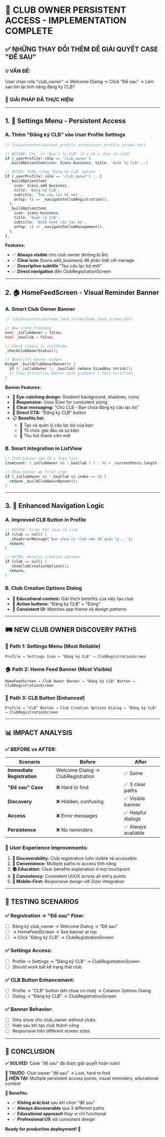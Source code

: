 # 🎯 CLUB OWNER PERSISTENT ACCESS - IMPLEMENTATION COMPLETE

## ✅ NHỮNG THAY ĐỔI THÊM ĐỂ GIẢI QUYẾT CASE "ĐỂ SAU"

### 💡 **VẤN ĐỀ:**
User chọn role "club_owner" → Welcome Dialog → Click "Để sau" → Làm sao tìm lại tính năng đăng ký CLB?

### 🚀 **GIẢI PHÁP ĐÃ THỰC HIỆN:**

---

## 1. 📱 **Settings Menu - Persistent Access**

### A. Thêm "Đăng ký CLB" vào User Profile Settings
```dart
// lib/presentation/user_profile_screen/user_profile_screen.dart

// BEFORE: Chỉ có "Quản lý CLB" (ẩn nếu chưa có club)
if (_userProfile?.role == 'club_owner')
  _buildOptionItem(icon: Icons.business, title: 'Quản lý CLB'...)

// AFTER: Thêm riêng "Đăng ký CLB" option
if (_userProfile?.role == 'club_owner') ...[
  _buildOptionItem(
    icon: Icons.add_business,
    title: 'Đăng ký CLB',
    subtitle: 'Tạo câu lạc bộ mới',
    onTap: () => _navigateToClubRegistration(),
  ),
  _buildOptionItem(
    icon: Icons.business, 
    title: 'Quản lý CLB',
    subtitle: 'Điều hành câu lạc bộ',
    onTap: () => _navigateToClubManagement(),
  ),
],
```

**Features:**
- ✅ **Always visible** cho club owner (không bị ẩn)
- ✅ **Clear icon** (Icons.add_business) để phân biệt với manage
- ✅ **Descriptive subtitle** "Tạo câu lạc bộ mới"
- ✅ **Direct navigation** đến ClubRegistrationScreen

---

## 2. 🏠 **HomeFeedScreen - Visual Reminder Banner**

### A. Smart Club Owner Banner
```dart
// lib/presentation/home_feed_screen/home_feed_screen.dart

// New state tracking
bool _isClubOwner = false;
bool _hasClub = false;

// Check status in initState
_checkClubOwnerStatus();

// Beautiful banner widget
Widget _buildClubOwnerBanner() {
  if (!_isClubOwner || _hasClub) return SizedBox.shrink();
  // Show attractive banner with gradient + call-to-action
}
```

**Banner Features:**
- 🎨 **Eye-catching design:** Gradient background, shadows, icons
- 📱 **Responsive:** Uses Sizer for consistent sizing
- 📝 **Clear messaging:** "Chủ CLB - Bạn chưa đăng ký câu lạc bộ"
- 🚀 **Direct CTA:** "Đăng ký CLB" button
- 📋 **Benefits list:**
  - 🏢 Tạo và quản lý câu lạc bộ của bạn
  - 🎯 Tổ chức giải đấu và sự kiện  
  - 👥 Thu hút thành viên mới

### B. Smart Integration in ListView
```dart
// Thêm banner vào đầu feed list
itemCount: (_isClubOwner && !_hasClub ? 1 : 0) + _currentPosts.length + (_isLoading ? 1 : 0)

// Show banner as first item
if (_isClubOwner && !_hasClub && index == 0) {
  return _buildClubOwnerBanner();
}
```

---

## 3. 🔧 **Enhanced Navigation Logic**

### A. Improved CLB Button in Profile
```dart
// BEFORE: Error khi chưa có club
if (club == null) {
  _showErrorMessage('Bạn chưa có club nào để quản lý...');
  return;
}

// AFTER: Helpful creation options
if (club == null) {
  _showClubCreationOptions();
  return;
}
```

### B. Club Creation Options Dialog
- 🎯 **Educational content:** Giải thích benefits của việc tạo club
- 🚀 **Action buttons:** "Đăng ký CLB" + "Đóng"  
- 📱 **Consistent UI:** Matches app theme và design patterns

---

## 🛤️ **NEW CLUB OWNER DISCOVERY PATHS**

### 📱 **Path 1: Settings Menu (Most Reliable)**
```
Profile → Settings Icon → "Đăng ký CLB" → ClubRegistrationScreen
```

### 🏠 **Path 2: Home Feed Banner (Most Visible)**
```
HomeFeedScreen → Club Owner Banner → "Đăng ký CLB" Button → ClubRegistrationScreen
```

### 🎯 **Path 3: CLB Button (Enhanced)**
```
Profile → "CLB" Button → Club Creation Options Dialog → "Đăng ký CLB" → ClubRegistrationScreen
```

---

## 📊 **IMPACT ANALYSIS**

### ✅ **BEFORE vs AFTER:**

| Scenario | Before | After |
|----------|--------|--------|
| **Immediate Registration** | Welcome Dialog → ClubRegistration | ✅ Same |
| **"Để sau" Case** | ❌ Hard to find | ✅ 3 clear paths |
| **Discovery** | ❌ Hidden, confusing | ✅ Visible banner |
| **Access** | ❌ Error messages | ✅ Helpful dialogs |
| **Persistence** | ❌ No reminders | ✅ Always available |

### 🎯 **User Experience Improvements:**

1. **💯 Discoverability:** Club registration luôn visible và accessible
2. **🚀 Convenience:** Multiple paths to access tính năng
3. **📚 Education:** Clear benefits explanation ở mọi touchpoint
4. **🔄 Consistency:** Consistent UI/UX across all entry points
5. **📱 Mobile-First:** Responsive design với Sizer integration

---

## 🧪 **TESTING SCENARIOS**

### ✅ **Registration → "Để sau" Flow:**
- [ ] Đăng ký club_owner → Welcome Dialog → "Để sau" 
- [ ] → HomeFeedScreen → See banner at top
- [ ] → Click "Đăng ký CLB" → ClubRegistrationScreen

### ✅ **Settings Access:**
- [ ] Profile → Settings → "Đăng ký CLB" → ClubRegistrationScreen
- [ ] Should work bất kể trạng thái club

### ✅ **CLB Button Enhancement:**
- [ ] Profile → "CLB" button (khi chưa có club) → Creation Options Dialog
- [ ] Dialog → "Đăng ký CLB" → ClubRegistrationScreen

### ✅ **Banner Behavior:**
- [ ] Only show cho club_owner without clubs
- [ ] Hide sau khi tạo club thành công
- [ ] Responsive trên different screen sizes

---

## 🎉 **CONCLUSION**

**✅ SOLVED:** Case "để sau" đã được giải quyết hoàn toàn!

**🎯 TRƯỚC:** Club owner "để sau" → Lost, hard to find  
**🚀 HIỆN TẠI:** Multiple persistent access points, visual reminders, educational content

**💪 Benefits:**
- ✅ **Không ai bị lost** sau khi chọn "để sau"
- ✅ **Always discoverable** qua 3 different paths
- ✅ **Educational approach** thay vì chỉ functional
- ✅ **Professional UX** với consistent design

**Ready for production deployment! 🚢**